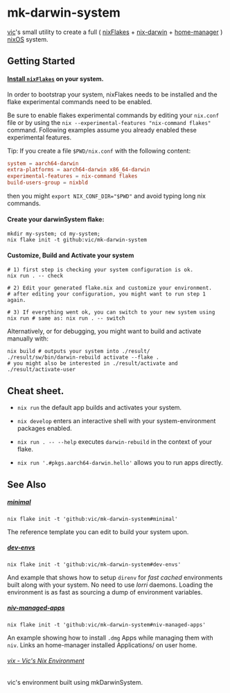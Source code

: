 # mk-darwin-system
[vic](http://twitter.com/oeiuwq)'s small utility to create a full ( [nixFlakes](https://nixos.wiki/wiki/Flakes) + [nix-darwin](https://daiderd.com/nix-darwin/) + [home-manager](https://github.com/nix-community/home-manager) )  [nixOS](https://nixos.org/) system.

## Getting Started

#### [Install `nixFlakes`](https://nixos.wiki/wiki/Flakes#Non-NixOS) on your system.

  In order to bootstrap your system, nixFlakes needs to be installed
  and the flake experimental commands need to be enabled.

  Be sure to enable flakes experimental commands by editing your `nix.conf` file or by
  using the `nix --experimental-features "nix-command flakes"` command.
  Following examples assume you already enabled these experimental features.


  Tip: If you create a file `$PWD/nix.conf` with the following content:

```conf
system = aarch64-darwin
extra-platforms = aarch64-darwin x86_64-darwin 
experimental-features = nix-command flakes
build-users-group = nixbld
```

  then you might `export NIX_CONF_DIR="$PWD"` and avoid typing long nix commands.

#### Create your darwinSystem flake:

```shell
mkdir my-system; cd my-system;
nix flake init -t github:vic/mk-darwin-system
```

#### Customize, Build and Activate your system

```shell
# 1) first step is checking your system configuration is ok.
nix run . -- check

# 2) Edit your generated flake.nix and customize your environment.
# after editing your configuration, you might want to run step 1 again.

# 3) If everything went ok, you can switch to your new system using
nix run # same as: nix run . -- switch
```

Alternatively, or for debugging, you might want to build and activate manually with:

```shell
nix build # outputs your system into ./result/
./result/sw/bin/darwin-rebuild activate --flake .
# you might also be interested in ./result/activate and ./result/activate-user
```

## Cheat sheet.

- `nix run`
  the default app builds and activates your system.

- `nix develop`
  enters an interactive shell with your system-environment packages enabled.

- `nix run . -- --help`
  executes `darwin-rebuild` in the context of your flake.

- `nix run '.#pkgs.aarch64-darwin.hello'`
  allows you to run apps directly.


## See Also
##### [minimal](templates/minimal)

`nix flake init -t 'github:vic/mk-darwin-system#minimal'`

The reference template you can edit to build your system upon.

##### [dev-envs](templates/dev-envs)

`nix flake init -t 'github:vic/mk-darwin-system#dev-envs'`

And example that shows how to setup `direnv` for *fast* *cached*
environments built along with your system. 
No need to use _lorri_ daemons. 
Loading the environment is as fast as sourcing a dump of environment variables.

##### [niv-managed-apps](templates/niv-managed-apps)

`nix flake init -t 'github:vic/mk-darwin-system#niv-managed-apps'`

An example showing how to install `.dmg` Apps while managing them with `niv`.
Links an home-manager installed Applications/ on user home.
###### [vix - Vic's Nix Environment](http://github.com/vic/vix)

vic's environment built using mkDarwinSystem.